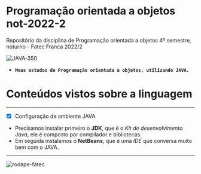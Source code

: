 # Programação orientada a objetos not-2022-2
 Repositório da disciplina de Programação orientada a objetos 4º semestre, noturno - Fatec Franca 2022/2
 
![JAVA-350](https://user-images.githubusercontent.com/88351614/184510177-3e05ca75-2e24-466c-86f6-c2d1fb063f2a.jpg)

 * **`Meus estudos de Programação orientada a objetos, utilizando JAVA.`**
# Conteúdos vistos sobre a linguagem
***
- [x] Configuração de ambiente JAVA
* Precisamos instalar primeiro o **JDK**, que é o *Kit de desenvolvimento Java*, ele é composto por compilador e bibliotecas.
* Em seguida instalamos o **NetBeans**, que é uma *IDE* que conversa muito bem com o JAVA.
***


![rodape-fatec](https://user-images.githubusercontent.com/88351614/184510549-ba805cc6-1ae7-422e-9d71-a037e9b1e936.png)
